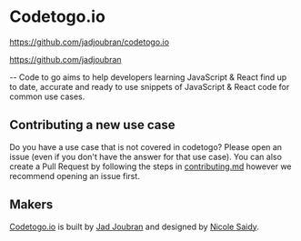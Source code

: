 # Codetogo.io

https://github.com/jadjoubran/codetogo.io

https://github.com/jadjoubran

--
Code to go aims to help developers learning JavaScript & React find up to date, accurate and ready to use snippets of JavaScript & React code for common use cases.

## Contributing a new use case
Do you have a use case that is not covered in codetogo? Please open an issue (even if you don't have the answer for that use case).
You can also create a Pull Request by following the steps in [contributing.md](https://github.com/jadjoubran/codetogo.io/blob/master/CONTRIBUTING.md) however we recommend opening an issue first.




## Makers

[Codetogo.io](https://codetogo.io) is built by [Jad Joubran](https://github.com/jadjoubran) and designed by [Nicole Saidy](https://github.com/nicolesaidy).
